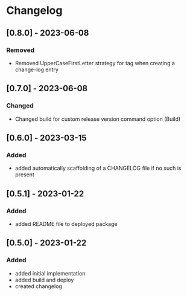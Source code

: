 # Changelog

## [0.8.0] - 2023-06-08

### Removed

- Removed UpperCaseFirstLetter strategy for tag when creating a change-log entry


## [0.7.0] - 2023-06-08

### Changed

- Changed build for custom release version command option (Build)


## [0.6.0] - 2023-03-15

### Added

- added automatically scaffolding of a CHANGELOG file if no such is present

## [0.5.1] - 2023-01-22

### Added

- added README file to deployed package


## [0.5.0] - 2023-01-22

### Added

- added initial implementation
- added build and deploy
- created changelog

